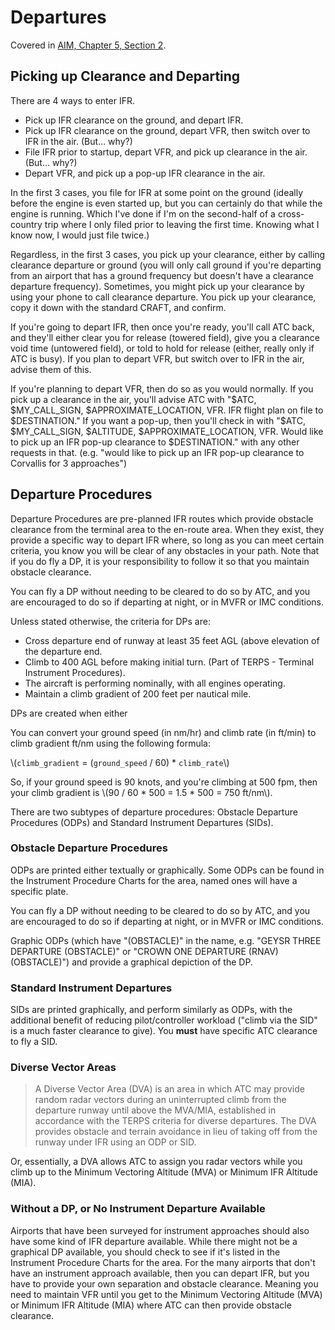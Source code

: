 # Departures

Covered in [AIM, Chapter 5, Section 2](https://www.faa.gov/air_traffic/publications/atpubs/aim_html/chap5_section_2.html).

## Picking up Clearance and Departing

There are 4 ways to enter IFR.

- Pick up IFR clearance on the ground, and depart IFR.
- Pick up IFR clearance on the ground, depart VFR, then switch over to IFR in the air. (But... why?)
- File IFR prior to startup, depart VFR, and pick up clearance in the air. (But... why?)
- Depart VFR, and pick up a pop-up IFR clearance in the air.

In the first 3 cases, you file for IFR at some point on the ground (ideally before the engine is even started up, but you can certainly do that while the engine is running. Which I've done if I'm on the second-half of a cross-country trip where I only filed prior to leaving the first time. Knowing what I know now, I would just file twice.)

Regardless, in the first 3 cases, you pick up your clearance, either by calling clearance departure or ground (you will only call ground if you're departing from an airport that has a ground frequency but doesn't have a clearance departure frequency). Sometimes, you might pick up your clearance by using your phone to call clearance departure. You pick up your clearance, copy it down with the standard CRAFT, and confirm.

If you're going to depart IFR, then once you're ready, you'll call ATC back, and they'll either clear you for release (towered field), give you a clearance void time (untowered field), or told to hold for release (either, really only if ATC is busy). If you plan to depart VFR, but switch over to IFR in the air, advise them of this.

If you're planning to depart VFR, then do so as you would normally. If you pick up a clearance in the air, you'll advise ATC with "$ATC, $MY_CALL_SIGN, $APPROXIMATE_LOCATION, VFR. IFR flight plan on file to $DESTINATION." If you want a pop-up, then you'll check in with "$ATC, $MY_CALL_SIGN, $ALTITUDE, $APPROXIMATE_LOCATION, VFR. Would like to pick up an IFR pop-up clearance to $DESTINATION." with any other requests in that. (e.g. "would like to pick up an IFR pop-up clearance to Corvallis for 3 approaches")

## Departure Procedures

Departure Procedures are pre-planned IFR routes which provide obstacle clearance from the terminal area to the en-route area. When they exist, they provide a specific way to depart IFR where, so long as you can meet certain criteria, you know you will be clear of any obstacles in your path. Note that if you do fly a DP, it is your responsibility to follow it so that you maintain obstacle clearance.

You can fly a DP without needing to be cleared to do so by ATC, and you are encouraged to do so if departing at night, or in MVFR or IMC conditions.

Unless stated otherwise, the criteria for DPs are:

- Cross departure end of runway at least 35 feet AGL (above elevation of the departure end.
- Climb to 400 AGL before making initial turn. (Part of TERPS - Terminal Instrument Procedures).
- The aircraft is performing nominally, with all engines operating.
- Maintain a climb gradient of 200 feet per nautical mile.

DPs are created when either

You can convert your ground speed (in nm/hr) and climb rate (in ft/min) to climb gradient ft/nm using the following formula:

\\(`climb_gradient` = (`ground_speed` / 60) * `climb_rate`\\)

So, if your ground speed is 90 knots, and you're climbing at 500 fpm, then your climb gradient is \\(90 / 60 * 500 = 1.5 * 500 = 750 ft/nm\\).

There are two subtypes of departure procedures: Obstacle Departure Procedures (ODPs) and Standard Instrument Departures (SIDs).

### Obstacle Departure Procedures

ODPs are printed either textually or graphically. Some ODPs can be found in the Instrument Procedure Charts for the area, named ones will have a specific plate.

You can fly a DP without needing to be cleared to do so by ATC, and you are encouraged to do so if departing at night, or in MVFR or IMC conditions.

Graphic ODPs (which have "(OBSTACLE)" in the name, e.g. "GEYSR THREE DEPARTURE (OBSTACLE)" or "CROWN ONE DEPARTURE (RNAV) (OBSTACLE)") and provide a graphical depiction of the DP.

### Standard Instrument Departures

SIDs are printed graphically, and perform similarly as ODPs, with the additional benefit of reducing pilot/controller workload ("climb via the SID" is a much faster clearance to give). You **must** have specific ATC clearance to fly a SID.

### Diverse Vector Areas

> A Diverse Vector Area (DVA) is an area in which ATC may provide random radar vectors during an uninterrupted climb from the departure runway until above the MVA/MIA, established in accordance with the TERPS criteria for diverse departures. The DVA provides obstacle and terrain avoidance in lieu of taking off from the runway under IFR using an ODP or SID.

Or, essentially, a DVA allows ATC to assign you radar vectors while you climb up to the Minimum Vectoring Altitude (MVA) or Minimum IFR Altitude (MIA).

### Without a DP, or  No Instrument Departure Available

Airports that have been surveyed for instrument approaches should also have some kind of IFR departure available. While there might not be a graphical DP available, you should check to see if it's listed in the Instrument Procedure Charts for the area. For the many airports that don't have an instrument approach available, then you can depart IFR, but you have to provide your own separation and obstacle clearance. Meaning you need to maintain VFR until you get to the Minimum Vectoring Altitude (MVA) or Minimum IFR Altitude (MIA) where ATC can then provide obstacle clearance.
